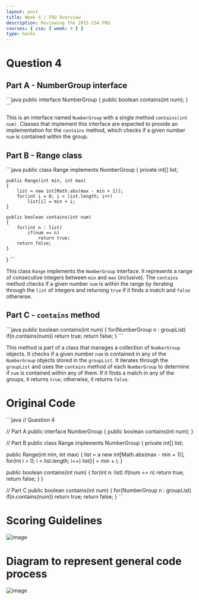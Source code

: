```yaml
---
layout: post
title: Week 4 | FRQ Overview
description: Reviewing the 2015 CSA FRQ
courses: { csa: { week: 4 } }
type: hacks
---
```


# Question 4
## Part A - NumberGroup interface

\```java
public interface NumberGroup
{
     public boolean contains(int num);
}
\```

This is an interface named `NumberGroup` with a single method `contains(int num)`. Classes that implement this interface are expected to provide an implementation for the `contains` method, which checks if a given number `num` is contained within the group.

## Part B - Range class

\```java
public class Range implements NumberGroup
{
    private int[] list;

    public Range(int min, int max)
    {
        list = new int[Math.abs(max - min + 1)];
        for(int i = 0; i < list.length; i++)
            list[i] = min + i;
    }

    public boolean contains(int num)
    {
        for(int n : list)
            if(num == n)
                return true;
        return false;
    }
}
\```

This class `Range` implements the `NumberGroup` interface. It represents a range of consecutive integers between `min` and `max` (inclusive). The `contains` method checks if a given number `num` is within the range by iterating through the `list` of integers and returning `true` if it finds a match and `false` otherwise.

## Part C - `contains` method

\```java
public boolean contains(int num)
{
    for(NumberGroup n : groupList)
        if(n.contains(num))
            return true;
    return false;
}
\```

This method is part of a class that manages a collection of `NumberGroup` objects. It checks if a given number `num` is contained in any of the `NumberGroup` objects stored in the `groupList`. It iterates through the `groupList` and uses the `contains` method of each `NumberGroup` to determine if `num` is contained within any of them. If it finds a match in any of the groups, it returns `true`; otherwise, it returns `false`.

# Original Code
\```java
// Question 4

// Part A
public interface NumberGroup
{
     public boolean contains(int num);
}

// Part B
public class Range implements NumberGroup
{
   private int[] list;

   public Range(int min, int max)
   {
      list = a new int[Math.abs(max - min + 1)];
      for(int i = 0; i < list.length; i++)
          list[i] = min + i;
   }

   public boolean contains(int num)
   {
      for(int n: list)
         if(num == n)
            return true;
      return false;
   }
}

// Part C
public boolean contains(int num)
{
   for(NumberGroup n : groupList)
      if(n.contains(num))
         return true;
   return false;
}
\```
# Scoring Guidelines
![image](https://github.com/raunak2007/csa-pages/assets/41299387/ca9b3627-4568-47c5-b3b0-752ae873c9a1)
# Diagram to represent general code process
![image](https://github.com/raunak2007/csa-pages/assets/41299387/c45bd9c1-9686-4b03-8c10-36ce52c74bea)


